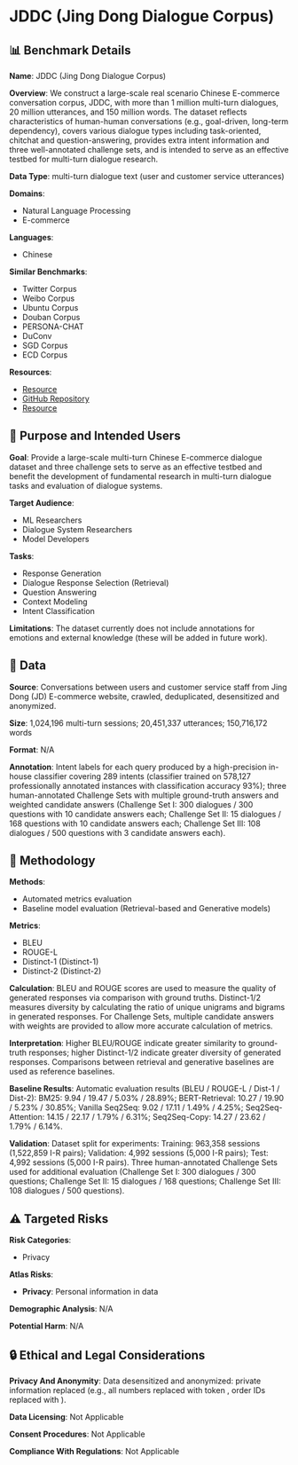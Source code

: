 # JDDC (Jing Dong Dialogue Corpus)

## 📊 Benchmark Details

**Name**: JDDC (Jing Dong Dialogue Corpus)

**Overview**: We construct a large-scale real scenario Chinese E-commerce conversation corpus, JDDC, with more than 1 million multi-turn dialogues, 20 million utterances, and 150 million words. The dataset reflects characteristics of human-human conversations (e.g., goal-driven, long-term dependency), covers various dialogue types including task-oriented, chitchat and question-answering, provides extra intent information and three well-annotated challenge sets, and is intended to serve as an effective testbed for multi-turn dialogue research.

**Data Type**: multi-turn dialogue text (user and customer service utterances)

**Domains**:
- Natural Language Processing
- E-commerce

**Languages**:
- Chinese

**Similar Benchmarks**:
- Twitter Corpus
- Weibo Corpus
- Ubuntu Corpus
- Douban Corpus
- PERSONA-CHAT
- DuConv
- SGD Corpus
- ECD Corpus

**Resources**:
- [Resource](http://jddc.jd.com/auth_environment)
- [GitHub Repository](https://github.com/fxsjy/jieba)
- [Resource](https://www.jd.com)

## 🎯 Purpose and Intended Users

**Goal**: Provide a large-scale multi-turn Chinese E-commerce dialogue dataset and three challenge sets to serve as an effective testbed and benefit the development of fundamental research in multi-turn dialogue tasks and evaluation of dialogue systems.

**Target Audience**:
- ML Researchers
- Dialogue System Researchers
- Model Developers

**Tasks**:
- Response Generation
- Dialogue Response Selection (Retrieval)
- Question Answering
- Context Modeling
- Intent Classification

**Limitations**: The dataset currently does not include annotations for emotions and external knowledge (these will be added in future work).

## 💾 Data

**Source**: Conversations between users and customer service staff from Jing Dong (JD) E-commerce website, crawled, deduplicated, desensitized and anonymized.

**Size**: 1,024,196 multi-turn sessions; 20,451,337 utterances; 150,716,172 words

**Format**: N/A

**Annotation**: Intent labels for each query produced by a high-precision in-house classifier covering 289 intents (classifier trained on 578,127 professionally annotated instances with classification accuracy 93%); three human-annotated Challenge Sets with multiple ground-truth answers and weighted candidate answers (Challenge Set I: 300 dialogues / 300 questions with 10 candidate answers each; Challenge Set II: 15 dialogues / 168 questions with 10 candidate answers each; Challenge Set III: 108 dialogues / 500 questions with 3 candidate answers each).

## 🔬 Methodology

**Methods**:
- Automated metrics evaluation
- Baseline model evaluation (Retrieval-based and Generative models)

**Metrics**:
- BLEU
- ROUGE-L
- Distinct-1 (Distinct-1)
- Distinct-2 (Distinct-2)

**Calculation**: BLEU and ROUGE scores are used to measure the quality of generated responses via comparison with ground truths. Distinct-1/2 measures diversity by calculating the ratio of unique unigrams and bigrams in generated responses. For Challenge Sets, multiple candidate answers with weights are provided to allow more accurate calculation of metrics.

**Interpretation**: Higher BLEU/ROUGE indicate greater similarity to ground-truth responses; higher Distinct-1/2 indicate greater diversity of generated responses. Comparisons between retrieval and generative baselines are used as reference baselines.

**Baseline Results**: Automatic evaluation results (BLEU / ROUGE-L / Dist-1 / Dist-2): BM25: 9.94 / 19.47 / 5.03% / 28.89%; BERT-Retrieval: 10.27 / 19.90 / 5.23% / 30.85%; Vanilla Seq2Seq: 9.02 / 17.11 / 1.49% / 4.25%; Seq2Seq-Attention: 14.15 / 22.17 / 1.79% / 6.31%; Seq2Seq-Copy: 14.27 / 23.62 / 1.79% / 6.14%.

**Validation**: Dataset split for experiments: Training: 963,358 sessions (1,522,859 I-R pairs); Validation: 4,992 sessions (5,000 I-R pairs); Test: 4,992 sessions (5,000 I-R pairs). Three human-annotated Challenge Sets used for additional evaluation (Challenge Set I: 300 dialogues / 300 questions; Challenge Set II: 15 dialogues / 168 questions; Challenge Set III: 108 dialogues / 500 questions).

## ⚠️ Targeted Risks

**Risk Categories**:
- Privacy

**Atlas Risks**:
- **Privacy**: Personal information in data

**Demographic Analysis**: N/A

**Potential Harm**: N/A

## 🔒 Ethical and Legal Considerations

**Privacy And Anonymity**: Data desensitized and anonymized: private information replaced (e.g., all numbers replaced with token <NUM>, order IDs replaced with <ORDER-ID>).

**Data Licensing**: Not Applicable

**Consent Procedures**: Not Applicable

**Compliance With Regulations**: Not Applicable
